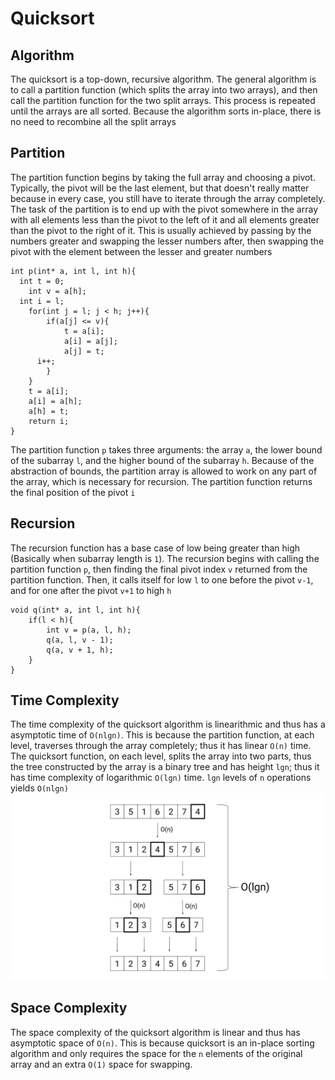 # Quicksort
## Algorithm
The quicksort is a top-down, recursive algorithm. The general 
algorithm is to call a partition function (which splits the array
into two arrays), and then call the partition function for the
two split arrays. This process is repeated until the arrays are
all sorted. Because the algorithm sorts in-place, there is no need
to recombine all the split arrays
## Partition
The partition function begins by taking the full array and choosing
a pivot. Typically, the pivot will be the last element, but that
doesn't really matter because in every case, you still have to
iterate through the array completely. The task of the partition is
to end up with the pivot somewhere in the array with all elements
less than the pivot to the left of it and all elements greater than
the pivot to the right of it. This is usually achieved by passing
by the numbers greater and swapping the lesser numbers after, then
swapping the pivot with the element between the lesser and greater
numbers
```
int p(int* a, int l, int h){
  int t = 0;
	int v = a[h];
  int i = l;
	for(int j = l; j < h; j++){
		if(a[j] <= v){
			t = a[i];
			a[i] = a[j];
			a[j] = t;
      i++;
		}
	}
	t = a[i];
	a[i] = a[h];
	a[h] = t;
	return i;
}
```
The partition function `p` takes three arguments: the array `a`,
the lower bound of the subarray `l`, and the higher bound of the
subarray `h`. Because of the abstraction of bounds, the partition
array is allowed to work on any part of the array, which is necessary
for recursion. The partition function returns the final position of
the pivot `i`
## Recursion
The recursion function has a base case of low being greater than high
(Basically when subarray length is `1`). The recursion begins with
calling the partition function `p`, then finding the final pivot
index `v` returned from the partition function. Then, it calls itself
for low `l` to one before the pivot `v-1`, and for one after the pivot
`v+1` to high `h`
```
void q(int* a, int l, int h){
	if(l < h){
		int v = p(a, l, h);
		q(a, l, v - 1);
		q(a, v + 1, h);
	}
}
```
## Time Complexity
The time complexity of the quicksort algorithm is linearithmic and thus
has a asymptotic time of `O(nlgn)`. This is because the partition
function, at each level, traverses through the array completely; thus
it has linear `O(n)` time. The quicksort function, on each level, splits
the array into two parts, thus the tree constructed by the array is a
binary tree and has height `lgn`; thus it has time complexity of
logarithmic `O(lgn)` time. `lgn` levels of `n` operations yields `O(nlgn)`
![](https://github.com/BillyZhong/cs/raw/master/algorithms/quicksort/quicksort.png)
## Space Complexity
The space complexity of the quicksort algorithm is linear and thus has
asymptotic space of `O(n)`. This is because quicksort is an in-place
sorting algorithm and only requires the space for the `n` elements of the
original array and an extra `O(1)` space for swapping.

